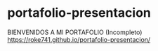 # portafolio-presentacion
BIENVENIDOS A MI PORTAFOLIO (Incompleto)
https://roke741.github.io/portafolio-presentacion/

